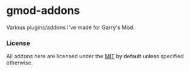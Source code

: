 # gmod-addons
Various plugins/addons I've made for Garry's Mod.

### License
All addons here are licensed under the [MIT](https://github.com/plusreed/gmod-addons/LICENSE) by default unless specified otherwise.
